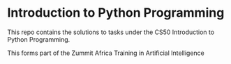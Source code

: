 # Introduction to Python Programming

This repo contains the solutions to tasks under the 
CS50 Introduction to Python Programming.

This forms part of the Zummit Africa Training in Artificial Intelligence
